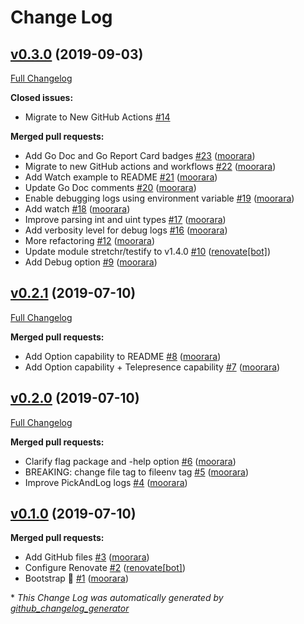 # Change Log

## [v0.3.0](https://github.com/moorara/konfig/tree/v0.3.0) (2019-09-03)
[Full Changelog](https://github.com/moorara/konfig/compare/v0.2.1...v0.3.0)

**Closed issues:**

- Migrate to New GitHub Actions [\#14](https://github.com/moorara/konfig/issues/14)

**Merged pull requests:**

- Add Go Doc and Go Report Card badges [\#23](https://github.com/moorara/konfig/pull/23) ([moorara](https://github.com/moorara))
- Migrate to new GitHub actions and workflows [\#22](https://github.com/moorara/konfig/pull/22) ([moorara](https://github.com/moorara))
- Add Watch example to README [\#21](https://github.com/moorara/konfig/pull/21) ([moorara](https://github.com/moorara))
- Update Go Doc comments [\#20](https://github.com/moorara/konfig/pull/20) ([moorara](https://github.com/moorara))
- Enable debugging logs using environment variable [\#19](https://github.com/moorara/konfig/pull/19) ([moorara](https://github.com/moorara))
- Add watch [\#18](https://github.com/moorara/konfig/pull/18) ([moorara](https://github.com/moorara))
- Improve parsing int and uint types [\#17](https://github.com/moorara/konfig/pull/17) ([moorara](https://github.com/moorara))
- Add verbosity level for debug logs [\#16](https://github.com/moorara/konfig/pull/16) ([moorara](https://github.com/moorara))
- More refactoring [\#12](https://github.com/moorara/konfig/pull/12) ([moorara](https://github.com/moorara))
- Update module stretchr/testify to v1.4.0 [\#10](https://github.com/moorara/konfig/pull/10) ([renovate[bot]](https://github.com/apps/renovate))
- Add Debug option [\#9](https://github.com/moorara/konfig/pull/9) ([moorara](https://github.com/moorara))

## [v0.2.1](https://github.com/moorara/konfig/tree/v0.2.1) (2019-07-10)
[Full Changelog](https://github.com/moorara/konfig/compare/v0.2.0...v0.2.1)

**Merged pull requests:**

- Add Option capability to README [\#8](https://github.com/moorara/konfig/pull/8) ([moorara](https://github.com/moorara))
- Add Option capability + Telepresence capability [\#7](https://github.com/moorara/konfig/pull/7) ([moorara](https://github.com/moorara))

## [v0.2.0](https://github.com/moorara/konfig/tree/v0.2.0) (2019-07-10)
[Full Changelog](https://github.com/moorara/konfig/compare/v0.1.0...v0.2.0)

**Merged pull requests:**

- Clarify flag package and -help option [\#6](https://github.com/moorara/konfig/pull/6) ([moorara](https://github.com/moorara))
- BREAKING: change file tag to fileenv tag [\#5](https://github.com/moorara/konfig/pull/5) ([moorara](https://github.com/moorara))
- Improve PickAndLog logs [\#4](https://github.com/moorara/konfig/pull/4) ([moorara](https://github.com/moorara))

## [v0.1.0](https://github.com/moorara/konfig/tree/v0.1.0) (2019-07-10)
**Merged pull requests:**

- Add GitHub files [\#3](https://github.com/moorara/konfig/pull/3) ([moorara](https://github.com/moorara))
- Configure Renovate [\#2](https://github.com/moorara/konfig/pull/2) ([renovate[bot]](https://github.com/apps/renovate))
- Bootstrap 🚀 [\#1](https://github.com/moorara/konfig/pull/1) ([moorara](https://github.com/moorara))



\* *This Change Log was automatically generated by [github_changelog_generator](https://github.com/skywinder/Github-Changelog-Generator)*